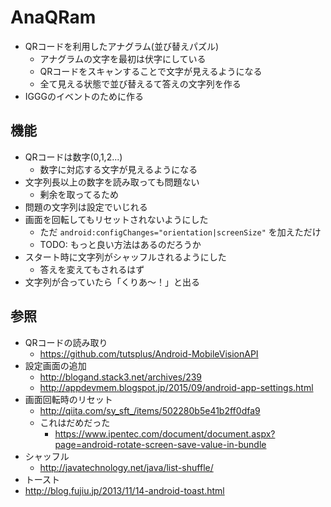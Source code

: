# AnaQRam

- QRコードを利用したアナグラム(並び替えパズル)
  - アナグラムの文字を最初は伏字にしている
  - QRコードをスキャンすることで文字が見えるようになる
  - 全て見える状態で並び替えるて答えの文字列を作る
- IGGGのイベントのために作る

## 機能

- QRコードは数字(0,1,2...)
  - 数字に対応する文字が見えるようになる
- 文字列長以上の数字を読み取っても問題ない
  - 剰余を取ってるため
- 問題の文字列は設定でいじれる
- 画面を回転してもリセットされないようにした
  - ただ `android:configChanges="orientation|screenSize"` を加えただけ
  - TODO: もっと良い方法はあるのだろうか
- スタート時に文字列がシャッフルされるようにした
  - 答えを変えてもされるはず
- 文字列が合っていたら「くりあ～！」と出る

## 参照

- QRコードの読み取り
  - https://github.com/tutsplus/Android-MobileVisionAPI
- 設定画面の追加
  - http://blogand.stack3.net/archives/239
  - http://appdevmem.blogspot.jp/2015/09/android-app-settings.html
- 画面回転時のリセット
  - http://qiita.com/sy_sft_/items/502280b5e41b2ff0dfa9
  - これはだめだった
	- https://www.ipentec.com/document/document.aspx?page=android-rotate-screen-save-value-in-bundle
- シャッフル
  - http://javatechnology.net/java/list-shuffle/
- トースト
 - http://blog.fujiu.jp/2013/11/14-android-toast.html
